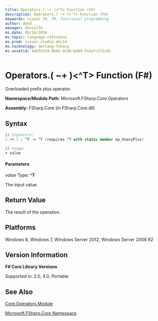 ```yaml
---
title: Operators.( ~+ )<^T> Function (F#)
description: Operators.( ~+ )<^T> Function (F#)
keywords: visual f#, f#, functional programming
author: dend
manager: danielfe
ms.date: 05/16/2016
ms.topic: language-reference
ms.prod: visual-studio-dev14
ms.technology: devlang-fsharp
ms.assetid: 44e55319-9b81-4c08-bd89-fa3afc272c01 
---
```


# Operators.( ~+ )<^T> Function (F#)

Overloaded prefix plus operator.

**Namespace/Module Path:** Microsoft.FSharp.Core.Operators

**Assembly:** FSharp.Core (in FSharp.Core.dll)


## Syntax

```fsharp
// Signature:
( ~+ ) : ^T -> ^T (requires ^T with static member op_UnaryPlus)

// Usage:
+ value
```

#### Parameters
*value*
Type: **^T**


The input value.

## Return Value

The result of the operation.

## Platforms
Windows 8, Windows 7, Windows Server 2012, Windows Server 2008 R2

## Version Information
**F# Core Library Versions**

Supported in: 2.0, 4.0, Portable

## See Also
[Core.Operators Module](Core.Operators-Module-%5BFSharp%5D.md)

[Microsoft.FSharp.Core Namespace](Microsoft.FSharp.Core-Namespace-%5BFSharp%5D.md)